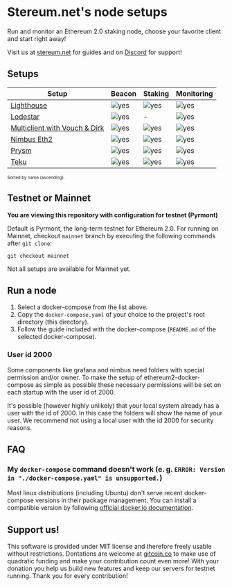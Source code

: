 # Stereum.net's node setups

Run and monitor an Ethereum 2.0 staking node, choose your favorite client and start right away!

Visit us at [stereum.net](https://stereum.net/) for guides and on [Discord](https://discord.gg/8Znj8K6GjN) for support!

## Setups
Setup | Beacon | Staking | Monitoring
------|--------|---------|------------
[Lighthouse](./compose-examples/lighthouse-only) | ![yes](https://stereum.net/imgs/beacon.png) | ![yes](https://stereum.net/imgs/staking.png) | ![yes](https://stereum.net/imgs/monitoring.png)
[Lodestar](./compose-examples/lodestar-only) | ![yes](https://stereum.net/imgs/beacon.png) | - | ![yes](https://stereum.net/imgs/monitoring.png)
[Multiclient with Vouch & Dirk](./compose-examples/multiclient-vouch-dirk) | ![yes](https://stereum.net/imgs/beacon.png) | ![yes](https://stereum.net/imgs/staking.png) | ![yes](https://stereum.net/imgs/monitoring.png)
[Nimbus Eth2](./compose-examples/nimbus-only) | ![yes](https://stereum.net/imgs/beacon.png) | ![yes](https://stereum.net/imgs/staking.png) | ![yes](https://stereum.net/imgs/monitoring.png)
[Prysm](./compose-examples/prysm-only) | ![yes](https://stereum.net/imgs/beacon.png) | ![yes](https://stereum.net/imgs/staking.png) | ![yes](https://stereum.net/imgs/monitoring.png)
[Teku](./compose-examples/teku-only) | ![yes](https://stereum.net/imgs/beacon.png) | ![yes](https://stereum.net/imgs/staking.png) | ![yes](https://stereum.net/imgs/monitoring.png)

<sub><sup>Sorted by name (ascending).</sup></sub>

## Testnet or Mainnet
**You are viewing this repository with configuration for testnet (Pyrmont)**

Default is Pyrmont, the long-term testnet for Ethereum 2.0. For running on Mainnet, checkout `mainnet` branch by executing the following commands after `git clone`:
```
git checkout mainnet
```
Not all setups are available for Mainnet yet.

## Run a node
1. Select a docker-compose from the list above.
2. Copy the `docker-compose.yaml` of your choice to the project's root directory (this directory).
3. Follow the guide included with the docker-compose (`README.md` of the selected docker-compose).

### User id 2000
Some components like grafana and nimbus need folders with special permission and/or owner. To make the setup of ethereum2-docker-compose as simple as possible these necessary permissions will be set on each startup with the user id of 2000.

It's possible (however highly unlikely) that your local system already has a user with the id of 2000. In this case the folders will show the name of your user. We recommend not using a local user with the id 2000 for security reasons.

## FAQ
### My `docker-compose` command doesn't work (e. g. `ERROR: Version in "./docker-compose.yaml" is unsupported.`)
Most linux distributions (including Ubuntu) don't serve recent docker-compose versions in their package management. You can install a compatible version by following [official docker.io documentation](https://docs.docker.com/compose/install/).

## Support us!
This software is provided under MIT license and therefore freely usable without restrictions. Dontations are welcome at [gitcoin.co](https://gitcoin.co/grants/1855/stereumnet) to make use of quadratic funding and make your contribution count even more! With your donation you help us build new features and keep our servers for testnet running. Thank you for every contribution!
